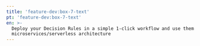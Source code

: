 ```yaml
---
title: 'feature-dev:box-7-text'
pt: 'feature-dev:box-7-text'
en: >-
  Deploy your Decision Rules in a simple 1-click workflow and use them in a
  microservices/serverless architecture
---
```


